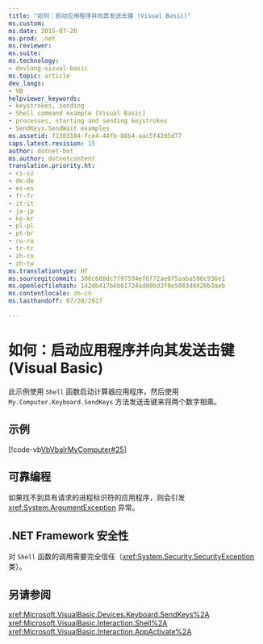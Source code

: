 ```yaml
---
title: "如何：启动应用程序并向其发送击键 (Visual Basic)"
ms.custom: 
ms.date: 2015-07-20
ms.prod: .net
ms.reviewer: 
ms.suite: 
ms.technology:
- devlang-visual-basic
ms.topic: article
dev_langs:
- VB
helpviewer_keywords:
- keystrokes, sending
- Shell command example [Visual Basic]
- processes, starting and sending keystrokes
- SendKeys.SendWait examples
ms.assetid: f1303184-fce4-44fb-88b4-aac5f42d5d77
caps.latest.revision: 15
author: dotnet-bot
ms.author: dotnetcontent
translation.priority.ht:
- cs-cz
- de-de
- es-es
- fr-fr
- it-it
- ja-jp
- ko-kr
- pl-pl
- pt-br
- ru-ru
- tr-tr
- zh-cn
- zh-tw
ms.translationtype: HT
ms.sourcegitcommit: 306c608dc7f97594ef6f72ae0f5aaba596c936e1
ms.openlocfilehash: 142db417b6b61724ad80bd3f8e5083dd420b3aeb
ms.contentlocale: zh-cn
ms.lasthandoff: 07/28/2017

---
```

# <a name="how-to-start-an-application-and-send-it-keystrokes-visual-basic"></a>如何：启动应用程序并向其发送击键 (Visual Basic)
此示例使用 `Shell` 函数启动计算器应用程序，然后使用 `My.Computer.Keyboard.SendKeys` 方法发送击键来将两个数字相乘。  
  
## <a name="example"></a>示例  
 [!code-vb[VbVbalrMyComputer#25](../../../../visual-basic/developing-apps/programming/computer-resources/codesnippet/VisualBasic/how-to-start-an-application-and-send-it-keystrokes_1.vb)]  
  
## <a name="robust-programming"></a>可靠编程  
 如果找不到具有请求的进程标识符的应用程序，则会引发 <xref:System.ArgumentException> 异常。  
  
## <a name="net-framework-security"></a>.NET Framework 安全性  
 对 `Shell` 函数的调用需要完全信任（<xref:System.Security.SecurityException> 类）。  
  
## <a name="see-also"></a>另请参阅  
 <xref:Microsoft.VisualBasic.Devices.Keyboard.SendKeys%2A>   
 <xref:Microsoft.VisualBasic.Interaction.Shell%2A>   
 <xref:Microsoft.VisualBasic.Interaction.AppActivate%2A>

